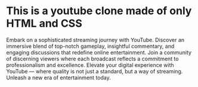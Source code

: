 # This is a youtube clone made of only HTML and CSS
<p>
  Embark on a sophisticated streaming journey with YouTube. Discover an immersive blend of top-notch gameplay, insightful commentary, and engaging discussions that redefine online entertainment. Join a community of discerning viewers where each broadcast reflects a commitment to professionalism and excellence. Elevate your digital experience with YouTube — where quality is not just a standard, but a way of streaming. Unleash a new era of entertainment today.
</p>
